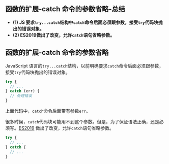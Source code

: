 ## 函数的扩展-catch 命令的参数省略-总结

- **(1) JS 要求`try...catch`结构中`catch`命令后面必须跟参数，接受`try`代码块抛出的错误对象。**
- **(2) ES2019做出了改变，允许`catch`语句省略参数。**

## 函数的扩展-catch 命令的参数省略

JavaScript 语言的`try...catch`结构，以前明确要求`catch`命令后面必须跟参数，接受`try`代码块抛出的错误对象。

```javascript
try {
  // ...
} catch (err) {
  // 处理错误
}
```

上面代码中，`catch`命令后面带有参数`err`。

很多时候，`catch`代码块可能用不到这个参数。但是，为了保证语法正确，还是必须写。[ES2019](https://github.com/tc39/proposal-optional-catch-binding) 做出了改变，允许`catch`语句省略参数。

```javascript
try {
  // ...
} catch {
  // ...
}
```
